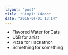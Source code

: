 ```yaml
---
layout: "post"
title: "Simple Ideas"
date: "2016-02-01 13:14"
---
```


+ Flavored Water for Cats
+ USB for artist
+ Pizza for Hackathon
+ Something for something
